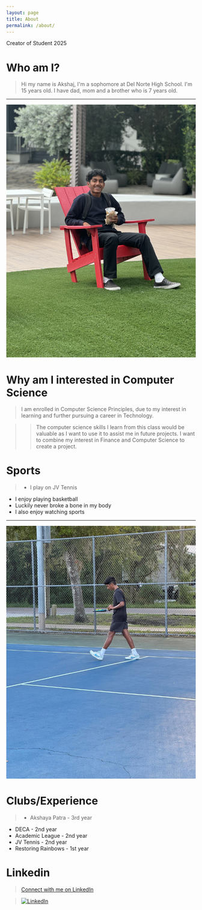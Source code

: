 ```yaml
---
layout: page
title: About
permalink: /about/
---
```


Creator of Student 2025

# Who am I?
> Hi my name is Akshaj, I'm a sophomore at Del Norte High School. I'm 15 years old. I have dad, mom and a brother who is 7 years old.

---

![My photo](images/akshajg.jpeg)


# Why am I interested in Computer Science
 > I am enrolled in Computer Science Principles, due to my interest in learning and further pursuing a career in Technology. 


>>The computer science skills I learn from this class would be valuable as I want to use it to assist me in future projects. I want to combine my interest in Finance and Computer Science to create a project. 

# Sports
>- I play on JV Tennis
- I enjoy playing basketball
- Luckily never broke a bone in my body
- I also enjoy watching sports

---

![My photo](images/image_123650291.JPG)

# Clubs/Experience
>- Akshaya Patra - 3rd year
- DECA - 2nd year
- Academic League - 2nd year
- JV Tennis - 2nd year
- Restoring Rainbows - 1st year

# Linkedin

>[Connect with me on LinkedIn](https://www.linkedin.com/in/akshaj-gurugubelli-11a66129b/)

>[![LinkedIn](https://img.shields.io/badge/LinkedIn-Connect-blue)](https://www.linkedin.com/in/akshaj-gurugubelli-11a66129b/)

<!-- # image

![My photo](images/akshajg.jpeg)

<img src="http://127.0.0.1:4100/Akshaj_2025/images/akshajg.jpeg" alt="drawing" style="width:100px;"/> 

NOT WWORKING-->








